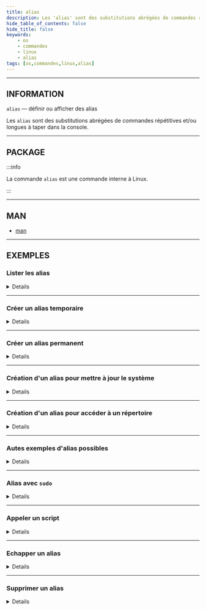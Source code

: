 ```yaml
---
title: alias
description: Les 'alias' sont des substitutions abrégées de commandes répétitives et/ou longues à taper dans la console.
hide_table_of_contents: false
hide_title: false
keywords:
    - os
    - commandes
    - linux
    - alias
tags: [os,commandes,linux,alias]
---
```


----

## INFORMATION

`alias` — définir ou afficher des alias

Les `alias` sont des substitutions abrégées de commandes répétitives et/ou longues à taper dans la console.

----

## PACKAGE

:::info

La commande `alias` est une commande interne à Linux.

:::

----

## MAN

- [man](man/cmd_alias_man.md)

----

## EXEMPLES

### Lister les alias

<details>

<span class="code_language">Shell</span>

```shell
alias
```

<span class="code_language">Sortie</span>

```shell
alias egrep='egrep --color=auto'
alias fgrep='fgrep --color=auto'
alias grep='grep --color=auto'
alias l='ls -CF'
alias la='ls -A'
alias ll='ls -alF'
alias ls='ls --color=auto'
```

</details>

----

### Créer un alias temporaire

<details>

:::info

L'alias temporaire sera automatiquement supprimé à la fermeture de la session.

:::

<span class="code_language">Shell</span>

```shell
alias ll='ls -l'
```

Utiliser l'alias : 

<span class="code_language">Shell</span>

```shell
ll /home/
```

</details>

----

### Créer un alias permanent

<details>

Pour utiliser une commande `alias` avec Linux de manière permanente, deux possibilités s’offrent à vous, toutes deux ne nécessitant rien de plus qu’un éditeur.

#### Avec `~/.bash_aliases`

- Créez un fichier appelé `~/.bash_aliases` en utilisant l’éditeur de votre choix.
- Listez ensuite toutes les commandes `alias` que vous souhaitez utiliser.
- Enregistrez le fichier, puis fermez-le.
- Maintenant, ouvrez le fichier `.bashrc` et ajoutez-y les lignes suivantes :

<span class="code_language">Shell</span>

```shell
if [ -f ~/.bash_aliases ]; then
. ~/.bash_aliases
fi
```
<span class="code_filename">~/.bashrc</span>

- Il ne vous reste plus qu’à lire le fichier de commandes `alias` :

<span class="code_language">Shell</span>

```shell
source ~/.bash_aliases
```

#### Avec `~/.bashrc`

- Ouvrez le fichier `~/.bashrc` à l’aide de votre éditeur.
- Accédez à la section "`Alias definitions`" (Définition de commandes alias).
- Créez-y les commandes `alias` souhaitées en renseignant les raccourcis correspondants.
- Enregistrez le fichier, fermez-le, puis démarrez une nouvelle session.
- Lisez une nouvelle fois le fichier de configuration. Pour ce faire, utilisez la commande suivante :

<span class="code_language">Shell</span>

```shell
source ~/.bashrc
```

</details>

----

### Création d'un alias pour mettre à jour le système

<details>

- Ouvrez le fichier `~/.bash_aliases` à l’aide de votre éditeur.
- Insérer la ligne ci-dessous :

<span class="code_language">Shell</span>

```shell
alias up="sudo apt update && sudo apt upgrade"
```
<span class="code_filename">~/.bash_aliases</span>

- Enregistrez le fichier, fermez-le.
- Lisez une nouvelle fois le fichier de configuration. Pour ce faire, utilisez la commande suivante :

<span class="code_language">Shell</span>

```shell
source ~/.bashrc
```

</details>

----

### Création d'un alias pour accéder à un répertoire

<details>

- Ouvrez le fichier `~/.bash_aliases` à l’aide de votre éditeur.
- Insérer la ligne ci-dessous :

<span class="code_language">Shell</span>

```shell
alias des="cd ~/Desktop"
```
<span class="code_filename">~/.bash_aliases</span>

- Enregistrez le fichier, fermez-le.
- Lisez une nouvelle fois le fichier de configuration. Pour ce faire, utilisez la commande suivante :

<span class="code_language">Shell</span>

```shell
source ~/.bashrc
```

</details>

----

### Autes exemples d'alias possibles

<details>

```shell
alias update='sudo apt-get update'
alias upgrade='sudo apt-get upgrade'
alias distup='sudo apt-get dist-upgrade'
alias sysup='update && upgrade && distup'

# alias pour installer une application
alias ins='sudo apt install'

# nettoye l'écran
alias c='clear'

# permet de se déplacer plus rapidement de répertoires parents
alias ..='cd ..'
alias ...='cd ../..'
alias ....='cd ../../..'

# s'assure que la commande mkdir créer les répertoires parents si ils n'exitent pas 
alias mkdir='mkdir -pv'

# met à jour le système sans confirmation
alias upd='sudo apt-get update && sudo apt-get upgrade -y'

# S'assure que la commande mv demande confirmation avant d'écraser un fichier existant
alias mv='mv -i'

# alias d'alerting qui envoi un message
alias alert='notify-send --urgency=low -i "$([ $? = 0 ] && echo terminal || echo error)" "$(history|tail -n1|sed -e '\''s/^\s*[0-9]\+\s*//;s/[;&|]\s*alert$//'\'')"'

# coloration de la sortie de la commande egrep
alias egrep='egrep --color=auto'

# coloration de la sortie de la commande fgrep
alias fgrep='fgrep --color=auto'

# coloration de la sortie de la commande grep
alias grep='grep --color=auto'

# lire en temps réel les dernières lignes du fichier de log "/var/log/auth.log" 
alias authlog="sudo tail -f /var/log/auth.log"
```
<span class="code_filename">~/.bash_aliases</span>

</details>

----

### Alias avec `sudo`

<details>

Par défaut les `alias` ne sont pas accessibles quand vous utilisez `sudo`, un exemple courant est de lister un répertoire système :

<span class="code_language">Shell</span>

```shell
sudo ll /media/
# va retourner
sudo: ll : commande introuvable
```

Pour que ce soit possible, ajouter dans vos alias (`~/.bash_aliases`): 

<span class="code_language">Shell</span>

```shell
sudo='sudo '
```
<span class="code_filename">~/.bash_aliases</span>

</details>

----

### Appeler un script

<details>

Il est possible d'appeler un script avec un `alias`.

<span class="code_language">Shell</span>

```shell
alias monscript='sh -c /home/$USER/Documents/scripts/test/essai.sh'
```
<span class="code_filename">~/.bash_aliases</span>

</details>

----

### Echapper un alias

<details>

Lorsque l'on a créé une longue liste d'alias, il peut être utile de lancer une commande sans que celui-ci n'intervienne.

Exemple, vous avez créé cet alias :


<span class="code_language">Shell</span>

```shell
alias ping='ping -c 4'
```
<span class="code_filename">~/.bash_aliases</span>

Et vous souhaitez lancer la commande `ping` sans les options définies dans l'`alias`, pour cela il suffit de mettre le caractère d'échappement antislash (`\`) devant la commande à lancer, comme ceci :

<span class="code_language">Shell</span>

```shell
\ping
```

</details>

----

### Supprimer un alias

<details>

Pour supprimer un `alias`, il est possible d'utiliser la commande `unalias`.

Voir cette page : [`unalias`](cmd_unalias)

</details>

